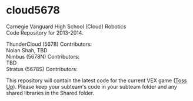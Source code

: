 cloud5678
=========

Carnegie Vanguard High School (Cloud) Robotics  
Code Repository for 2013-2014.

ThunderCloud (5678) Contributors:  
Nolan Shah, TBD  
Nimbus (5678N) Contributors:  
TBD  
Stratus (5678S) Contributors:  
  

This repository will contain the latest code for the current VEX game ([Toss Up](http://www.vexforum.com/wiki/Toss_Up)). 
Please keep your subteam's code in your subteam folder and any shared libraries in the Shared folder.
